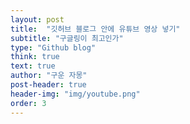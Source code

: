 ```yaml
---
layout: post
title:  "깃허브 블로그 안에 유튜브 영상 넣기"
subtitle: "구글링이 최고인가"
type: "Github blog"
think: true
text: true
author: "구운 자몽"
post-header: true
header-img: "img/youtube.png"
order: 3
---
```

